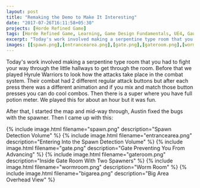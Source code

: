 ```yaml
---
layout: post
title: "Remaking the Demo to Make It Interesting"
date: "2017-07-26T16:11:58+05:30"
projects: [Horde Refined Game]
tags: [Horde Refined Game, Learning, Game Design Fundamentals, UE4, Gauntlet, Hyrule Warriors, Bugs, Level Design]
excerpt: "Today's work involved making a serpentine type room that you had to fight your way through the little hallways to get through the room."
images: [[spawn.png],[entrancearea.png],[gate.png],[gateroom.png],[wormroom.png],[bigarea.png]]
---
```


Today's work involved making a serpentine type room that you had to fight your way through the little hallways to get through the room. Before that we played Hyrule Warriors to look how the attacks take place in the combat system. Their combat had 2 different regular attack buttons but after each press there was a different animation and if you mix and match those button presses you can do cool combos. Then there is a super where you have full potion meter. We played this for about an hour but it was fun.

After that, I started the map and mid-way through, Austin fixed the bugs with the spawner. Then I came up with this:

{% include image.html filename="spawn.png" description="Spawn Detection Volume" %}
{% include image.html filename="entrancearea.png" description="Entering Into the Spawn Detection Volume" %}
{% include image.html filename="gate.png" description="Gate Preventing You From Advancing" %}
{% include image.html filename="gateroom.png" description="Inside Gate Room With Two Spawners" %}
{% include image.html filename="wormroom.png" description="Worm Room" %}
{% include image.html filename="bigarea.png" description="Big Area Overhead View" %}